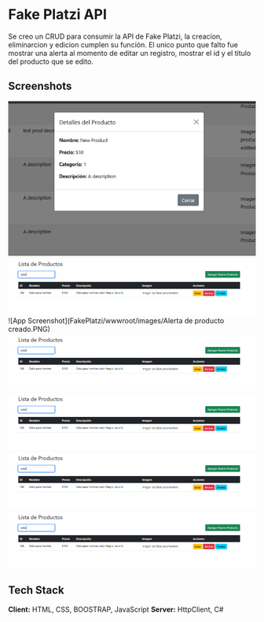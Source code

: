 
# Fake Platzi API

Se creo un CRUD para consumir la API de Fake Platzi, la creacion, eliminarcion y edicion cumplen su función. El unico punto que falto fue mostrar una alerta al momento de editar un registro, mostrar el id y el titulo del producto que se edito. 

## Screenshots

![App Screenshot](FakePlatzi/wwwroot/images/detalles.PNG)
![App Screenshot](FakePlatzi/wwwroot/images/Filtrado.PNG)
![App Screenshot](FakePlatzi/wwwroot/images/Alerta de producto creado.PNG)
![App Screenshot](FakePlatzi/wwwroot/images/Filtrado.PNG)
![App Screenshot](FakePlatzi/wwwroot/images/Filtrado.PNG)
![App Screenshot](FakePlatzi/wwwroot/images/Filtrado.PNG)
![App Screenshot](FakePlatzi/wwwroot/images/Filtrado.PNG)


## Tech Stack

**Client:** HTML, CSS, BOOSTRAP, JavaScript
**Server:** HttpClient, C#

